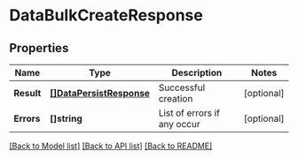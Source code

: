 # DataBulkCreateResponse

## Properties

Name | Type | Description | Notes
------------ | ------------- | ------------- | -------------
**Result** | [**[]DataPersistResponse**](dataPersistResponse.md) | Successful creation | [optional] 
**Errors** | **[]string** | List of errors if any occur | [optional] 

[[Back to Model list]](../README.md#documentation-for-models) [[Back to API list]](../README.md#documentation-for-api-endpoints) [[Back to README]](../README.md)



